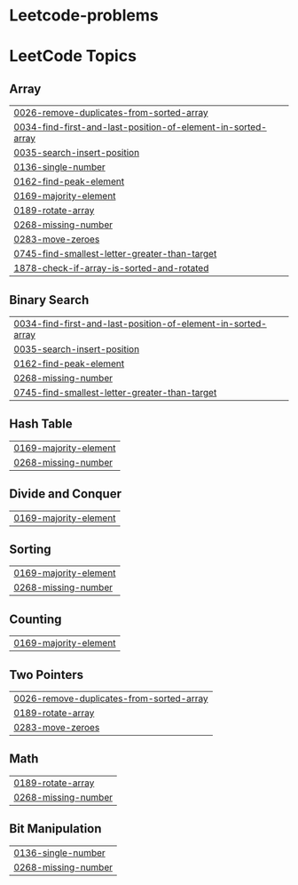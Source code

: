 # Leetcode-problems
<!---LeetCode Topics Start-->
# LeetCode Topics
## Array
|  |
| ------- |
| [0026-remove-duplicates-from-sorted-array](https://github.com/srivardhanw/Leetcode-problems/tree/master/0026-remove-duplicates-from-sorted-array) |
| [0034-find-first-and-last-position-of-element-in-sorted-array](https://github.com/srivardhanw/Leetcode-problems/tree/master/0034-find-first-and-last-position-of-element-in-sorted-array) |
| [0035-search-insert-position](https://github.com/srivardhanw/Leetcode-problems/tree/master/0035-search-insert-position) |
| [0136-single-number](https://github.com/srivardhanw/Leetcode-problems/tree/master/0136-single-number) |
| [0162-find-peak-element](https://github.com/srivardhanw/Leetcode-problems/tree/master/0162-find-peak-element) |
| [0169-majority-element](https://github.com/srivardhanw/Leetcode-problems/tree/master/0169-majority-element) |
| [0189-rotate-array](https://github.com/srivardhanw/Leetcode-problems/tree/master/0189-rotate-array) |
| [0268-missing-number](https://github.com/srivardhanw/Leetcode-problems/tree/master/0268-missing-number) |
| [0283-move-zeroes](https://github.com/srivardhanw/Leetcode-problems/tree/master/0283-move-zeroes) |
| [0745-find-smallest-letter-greater-than-target](https://github.com/srivardhanw/Leetcode-problems/tree/master/0745-find-smallest-letter-greater-than-target) |
| [1878-check-if-array-is-sorted-and-rotated](https://github.com/srivardhanw/Leetcode-problems/tree/master/1878-check-if-array-is-sorted-and-rotated) |
## Binary Search
|  |
| ------- |
| [0034-find-first-and-last-position-of-element-in-sorted-array](https://github.com/srivardhanw/Leetcode-problems/tree/master/0034-find-first-and-last-position-of-element-in-sorted-array) |
| [0035-search-insert-position](https://github.com/srivardhanw/Leetcode-problems/tree/master/0035-search-insert-position) |
| [0162-find-peak-element](https://github.com/srivardhanw/Leetcode-problems/tree/master/0162-find-peak-element) |
| [0268-missing-number](https://github.com/srivardhanw/Leetcode-problems/tree/master/0268-missing-number) |
| [0745-find-smallest-letter-greater-than-target](https://github.com/srivardhanw/Leetcode-problems/tree/master/0745-find-smallest-letter-greater-than-target) |
## Hash Table
|  |
| ------- |
| [0169-majority-element](https://github.com/srivardhanw/Leetcode-problems/tree/master/0169-majority-element) |
| [0268-missing-number](https://github.com/srivardhanw/Leetcode-problems/tree/master/0268-missing-number) |
## Divide and Conquer
|  |
| ------- |
| [0169-majority-element](https://github.com/srivardhanw/Leetcode-problems/tree/master/0169-majority-element) |
## Sorting
|  |
| ------- |
| [0169-majority-element](https://github.com/srivardhanw/Leetcode-problems/tree/master/0169-majority-element) |
| [0268-missing-number](https://github.com/srivardhanw/Leetcode-problems/tree/master/0268-missing-number) |
## Counting
|  |
| ------- |
| [0169-majority-element](https://github.com/srivardhanw/Leetcode-problems/tree/master/0169-majority-element) |
## Two Pointers
|  |
| ------- |
| [0026-remove-duplicates-from-sorted-array](https://github.com/srivardhanw/Leetcode-problems/tree/master/0026-remove-duplicates-from-sorted-array) |
| [0189-rotate-array](https://github.com/srivardhanw/Leetcode-problems/tree/master/0189-rotate-array) |
| [0283-move-zeroes](https://github.com/srivardhanw/Leetcode-problems/tree/master/0283-move-zeroes) |
## Math
|  |
| ------- |
| [0189-rotate-array](https://github.com/srivardhanw/Leetcode-problems/tree/master/0189-rotate-array) |
| [0268-missing-number](https://github.com/srivardhanw/Leetcode-problems/tree/master/0268-missing-number) |
## Bit Manipulation
|  |
| ------- |
| [0136-single-number](https://github.com/srivardhanw/Leetcode-problems/tree/master/0136-single-number) |
| [0268-missing-number](https://github.com/srivardhanw/Leetcode-problems/tree/master/0268-missing-number) |
<!---LeetCode Topics End-->